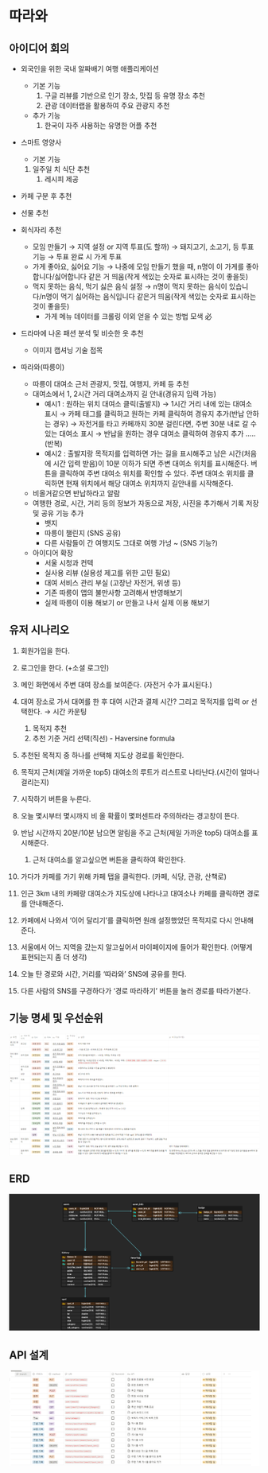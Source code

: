 # 따라와

## 아이디어 회의
- 외국인을 위한 국내 알짜배기 여행 애플리케이션
    - 기본 기능
        1. 구글 리뷰를 기반으로 인기 장소, 맛집 등 유명 장소 추천
        2. 관광 데이터랩을 활용하여 주요 관광지 추천
    - 추가 기능
        1. 한국이 자주 사용하는 유명한 어플 추천
- 스마트 영양사
    - 기본 기능
    1. 일주일 치 식단 추천
        1. 레시피 제공
                
- 카페 구분 후 추천
- 선물 추천

- 회식자리 추천
    - 모임 만들기 → 지역 설정 or 지역 투표(도 할까) → 돼지고기, 소고기, 등 투표 기능 → 투표 완료 시 가게 투표
    - 가게 좋아요, 싫어요 기능 → 나중에 모임 만들기 했을 때, n명이 이 가게를 좋아합니다/싫어합니다 같은 거 띄움(작게 색있는 숫자로 표시하는 것이 좋을듯)
    - 먹지 못하는 음식, 먹기 싫은 음식 설정 → n명이 먹지 못하는 음식이 있습니다/n명이 먹기 싫어하는 음식입니다 같은거 띄움(작게 색있는 숫자로 표시하는 것이 좋을듯)
        - 가게 메뉴 데이터를 크롤링 이외 얻을 수 있는 방법 모색 必
- 드라마에 나온 패션 분석 및 비슷한 옷 추천
    - 이미지 캡셔닝 기술 접목
- 따라와(따릉이)
    - 따릉이 대여소 근처 관광지, 맛집, 여행지, 카페 등 추천
    - 대여소에서 1, 2시간 거리 대여소까지 길 안내(경유지 입력 가능)
        - 예시1 : 원하는 위치 대여소 클릭(출발지) → 1시간 거리 내에 있는 대여소 표시 → 카페 태그를 클릭하고 원하는 카페 클릭하여 경유지 추가(반납 안하는 경우) → 자전거를 타고 카페까지 30분 걸린다면, 주변 30분 내로 갈 수 있는 대여소 표시 → 반납을 원하는 경우 대여소 클릭하여 경유지 추가 ….. (반복)
        - 예시2 : 출발지랑 목적지를 입력하면 가는 길을 표시해주고 남은 시간(처음에 시간 입력 받음)이 10분 이하가 되면 주변 대여소 위치를 표시해준다. 버튼을 클릭하여 주변 대여소 위치를 확인할 수 있다. 주변 대여소 위치를 클릭하면 현재 위치에서 해당 대여소 위치까지 길안내를 시작해준다.
    - 비올거같으면 반납하라고 알람
    - 여행한 경로, 시간, 거리 등의 정보가 자동으로 저장, 사진을 추가해서 기록 저장 및 공유 기능 추가
        - 뱃지
        - 따릉이 챌린지 (SNS 공유)
        - 다른 사람들이 간 여행지도 그대로 여행 가넝 ~ (SNS 기능?)
    - 아이디어 확장
        - 서울 시청과 컨텍
        - 실사용 리뷰 (실용성 제고를 위한 고민 필요)
        - 대여 서비스 관리 부실 (고장난 자전거, 위생 등)
        - 기존 따릉이 앱의 불만사항 고려해서 반영해보기
        - 실제 따릉이 이용 해보기 or 만들고 나서 실제 이용 해보기

## 유저 시나리오
1. 회원가입을 한다.
2. 로그인을 한다. (+소셜 로그인)
3. 메인 화면에서 주변 대여 장소를 보여준다. (자전거 수가 표시된다.)
4. 대여 장소로 가서 대여를 한 후 대여 시간과 결제 시간? 그리고 목적지를 입력 or 선택한다. → 시간 카운팅
    1. 목적지 추천
    2. 추천 기준 
        거리 선택(직선) - Haversine formula
        
5. 추천된 목적지 중 하나를 선택해 지도상 경로를 확인한다.
6. 목적지 근처(제일 가까운 top5) 대여소의 루트가 리스트로 나타난다.(시간이 얼마나 걸리는지)
7. 시작하기 버튼을 누른다.
8. 오늘 몇시부터 몇시까지 비 올 확률이 몇퍼센트라 주의하라는 경고창이 뜬다.
9. 반납 시간까지 20분/10분 남으면 알림을 주고 근처(제일 가까운 top5) 대여소를 표시해준다.
    1. 근처 대여소를 알고싶으면 버튼을 클릭하여 확인한다.
10. 가다가 카페를 가기 위해 카페 탭을 클릭한다. (카페, 식당, 관광, 산책로)
11. 인근 3km 내의 카페랑 대여소가 지도상에 나타나고 대여소나 카페를 클릭하면 경로를 안내해준다.
12. 카페에서 나와서 ‘이어 달리기’를 클릭하면 원래 설정했었던 목적지로 다시 안내해준다.
13. 서울에서 어느 지역을 갔는지 알고싶어서 마이페이지에 들어가 확인한다. (어떻게 표현되는지 좀 더 생각)
14. 오늘 탄 경로와 시간, 거리를 ‘따라와’ SNS에 공유를 한다.
15. 다른 사람의 SNS를 구경하다가 ‘경로 따라하기’ 버튼을 눌러 경로를 따라가본다.


## 기능 명세 및 우선순위
 <img src="feat.png">


## ERD
<img src="erd.png">


## API 설계
<img src="api.png">
